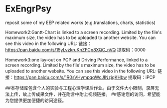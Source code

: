 # ExEngrPsy
reposit some of my EEP related works (e.g.translations, charts, statistics)

Homework2:Gantt-Chart is linked to a screen recording.
Limited by the file's maximum size, the video has to be uploaded to another website. You can see this video in the following URL:
链接：https://pan.baidu.com/s/15yLvzkruKnZFCp8XQC_nVQ 
提取码：0000

Homework3:one lay-out on PCP and Driving Performance, linked to a screen recording.
Limited by the file's maximum size, the video has to be uploaded to another website. You can see this video in the following URL:
链接：https://pan.baidu.com/s/1R0sVHympqqWcJINzjqKHbw
提取码：iPCP

##本存储库包含个人的实验与工程心理学课后作业。由于文件大小限制，录屏无法上传，故上传成果文件，并在附言中附上视频链接。
##感谢您的访问，希望能为您提供更加便捷的访问途径。
